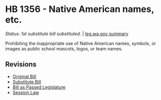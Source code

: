 # HB 1356 - Native American names, etc.
*Status: 1st substitute bill substituted.* | [leg.wa.gov summary](https://app.leg.wa.gov/billsummary?BillNumber=1356&Year=2021)

Prohibiting the inappropriate use of Native American names, symbols, or images as public school mascots, logos, or team names.

## Revisions
* [Original Bill](1/)
* [Substitute Bill](S/)
* [Bill as Passed Legislature](S.PL/)
* [Session Law](S.SL/)